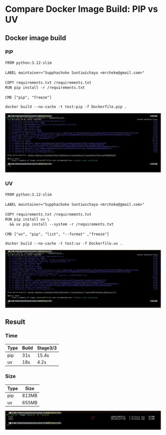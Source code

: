 # Compare Docker Image Build: PIP vs UV

## Docker image build

### PIP

```docker
FROM python:3.12-slim

LABEL maintainer="Supphachoke Suntiwichaya <mrchoke@gmail.com>"

COPY requirements.txt /requirements.txt
RUN pip install -r /requirements.txt

CMD ["pip", "freeze"]
```

```
docker build --no-cache -t test:pip -f Dockerfile.pip .
```

![pip build](pip.jpg)

### UV

```docker
FROM python:3.12-slim

LABEL maintainer="Supphachoke Suntiwichaya <mrchoke@gmail.com>"

COPY requirements.txt /requirements.txt
RUN pip install uv \
  && uv pip install --system -r /requirements.txt

CMD ["uv", "pip", "list", "--format" ,"freeze"]
```

```
docker build --no-cache -t test:uv -f Dockerfile.uv .
```

![uv build](uv.jpg)

## Result

### Time

| Type | Build | Stage3/3 |
| ---- | ----- | -------- |
| pip  | 31s   | 15.4s    |
| uv   | 18s   | 4.2s     |

### Size

| Type | Size  |
| ---- | ----- |
| pip  | 813MB |
| uv   | 655MB |

![image size](image-size.jpg)
